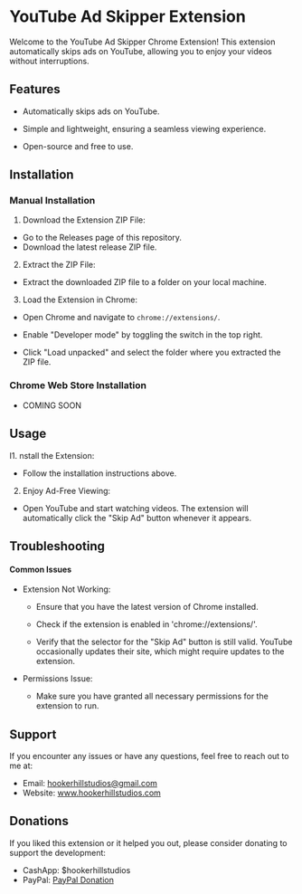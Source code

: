 # YouTube Ad Skipper Extension

Welcome to the YouTube Ad Skipper Chrome Extension! This extension automatically skips ads on YouTube, allowing you to enjoy your videos without interruptions.

## Features

- Automatically skips ads on YouTube.

- Simple and lightweight, ensuring a seamless viewing experience.

- Open-source and free to use.

## Installation

### Manual Installation

1. Download the Extension ZIP File:

- Go to the Releases page of this repository.
- Download the latest release ZIP file.

2. Extract the ZIP File:

- Extract the downloaded ZIP file to a folder on your local machine.

3. Load the Extension in Chrome:


- Open Chrome and navigate to `chrome://extensions/`.

- Enable "Developer mode" by toggling the switch in the top right.

- Click "Load unpacked" and select the folder where you extracted the ZIP file.

### Chrome Web Store Installation

- COMING SOON

## Usage

I1. nstall the Extension:

- Follow the installation instructions above.

2. Enjoy Ad-Free Viewing:

- Open YouTube and start watching videos. The extension will automatically click the "Skip Ad" button whenever it appears.

## Troubleshooting

#### Common Issues

- Extension Not Working:

    - Ensure that you have the latest version of Chrome installed.

    - Check if the extension is enabled in 'chrome://extensions/'.

    - Verify that the selector for the "Skip Ad" button is still valid. YouTube occasionally updates their site, which might require updates to the extension.

- Permissions Issue:

    - Make sure you have granted all necessary permissions for the extension to run.


## Support

If you encounter any issues or have any questions, feel free to reach out to me at:

- Email: hookerhillstudios@gmail.com
- Website: www.hookerhillstudios.com

## Donations

If you liked this extension or it helped you out, please consider donating to support the development:

- CashApp: $hookerhillstudios
- PayPal: [PayPal Donation](https://www.paypal.com/ncp/payment/KUWG9HFVBYWHL)